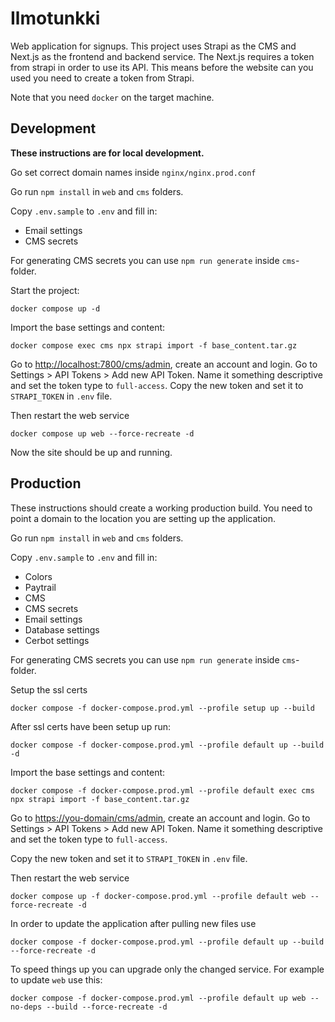 # Ilmotunkki
Web application for signups. This project uses Strapi as the CMS and Next.js as the frontend and backend service.
The Next.js requires a token from strapi in order to use its API. This means before the website can you used you need to create a token from Strapi.

Note that you need `docker` on the target machine.


## Development

**These instructions are for local development.**

Go set correct domain names inside `nginx/nginx.prod.conf`

Go run `npm install` in `web` and `cms` folders.

Copy `.env.sample` to `.env` and fill in:
- Email settings
- CMS secrets

For generating CMS secrets you can use `npm run generate` inside `cms`-folder.

Start the project:
```
docker compose up -d
```

Import the base settings and content:
```
docker compose exec cms npx strapi import -f base_content.tar.gz
```

Go to [http://localhost:7800/cms/admin](http://localhost:7800/cms/admin), create an account and login. Go to Settings > API Tokens > Add new API Token. Name it something descriptive and set the token type to `full-access`.
Copy the new token and set it to `STRAPI_TOKEN` in `.env` file.

Then restart the web service
```
docker compose up web --force-recreate -d
```

Now the site should be up and running.


## Production

These instructions should create a working production build. You need to point a domain to the location you are setting up the application.


Go run `npm install` in `web` and `cms` folders.

Copy `.env.sample` to `.env` and fill in:
- Colors
- Paytrail
- CMS
- CMS secrets
- Email settings
- Database settings
- Cerbot settings


For generating CMS secrets you can use `npm run generate` inside `cms`-folder.

Setup the ssl certs
```
docker compose -f docker-compose.prod.yml --profile setup up --build
```

After ssl certs have been setup up run:
```
docker compose -f docker-compose.prod.yml --profile default up --build -d
```

Import the base settings and content:
```
docker compose -f docker-compose.prod.yml --profile default exec cms npx strapi import -f base_content.tar.gz
```

Go to [https://you-domain/cms/admin](https://you-domain/cms/admin), create an account and login. Go to Settings > API Tokens > Add new API Token. Name it something descriptive and set the token type to `full-access`.

Copy the new token and set it to `STRAPI_TOKEN` in `.env` file.


Then restart the web service
```
docker compose up -f docker-compose.prod.yml --profile default web --force-recreate -d
```

In order to update the application after pulling new files use
```
docker compose -f docker-compose.prod.yml --profile default up --build --force-recreate -d
```

To speed things up you can upgrade only the changed service. For example to update `web` use this:
```
docker compose -f docker-compose.prod.yml --profile default up web --no-deps --build --force-recreate -d
```